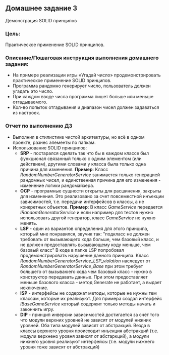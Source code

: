 ## Домашнее задание 3
Демонстрация SOLID принципов

### Цель:
Практическое применение SOLID принципов.


### Описание/Пошаговая инструкция выполнения домашнего задания:
- На примере реализации игры «Угадай число» продемонстрировать практическое применение SOLID принципов.
- Программа рандомно генерирует число, пользователь должен угадать это число.
- При каждом вводе числа программа пишет больше или меньше отгадываемого.
- Кол-во попыток отгадывания и диапазон чисел должен задаваться из настроек.


### Отчет по выполнению ДЗ
- Выполнил в стилистике чистой архитектуры, но всё в одном проекте, разнес элементы  по папкам.
- Использование SOLID принципов:
  - **SRP** - постарался  сделать так что бы в каждом классе был функционал связанный только с одним элементом (или действием), другими словами  у класса была только одна причина для изменения.
  **Пример**: Класс *RandomNumberGeneratorService* занимается только генерацией рандомных чисел, и единственная причина для его изменения - изменение логики рандомайзера.
  - **OCP** - програмные сущности открыты для расшинения, закрыты для изменения.
  Это реализовано за счет повсеместной инъекции зависимостей, т.е. передачи интерфейсов в классы, а не конкретных объектов.
  **Пример**: В класс *GameService* передается *IRandomGeneratorService* и если например для тестов нужно использовать другой генератор, класс *GameService* не нужно менять.
  - **LSP** - один из вариантов определения для этого принципа, который мне понравился, звучик так:
  "подкласс не должен требовать от вызывающего кода больше, чем базовый класс, и не должен предоставлять вызывающему коду меньше, чем базовый класс"
  В коде в папке LSP попробовал продемонстрировать нарушение данного принципа.
  Класс *RandomNumberGeneratorService_LSP_violation* наследует от *RandomNumberGeneratorService_Base* при этом требует большего от вызываюего кода чем базовый класс - нужно в конструктор передавать данные. При этом предоставляет меньше базового класса - метод Generate не работает, а выдает исключение.
  - **ISP** -  интерфейсы не содержат методы, которые не нужны тем классам, которые их реализуют.
  Для примера создал  интерфейс   *IBaseGameService* который содержит только методы начать и  закончить игру.
  - **DIP** - принцип инверсии зависимостей достигается за счёт того что модули верхних уровней не зависят от модулей нижних уровней. Оба типа модулей зависят от абстракций.
 Везда в классы верхнего уровня происходит инъекция абстракций (т.е. модули верхнено уровня зависят от абстаркций), а модули нижнего уровня реализуют интерфейсы (т.е. модули нижнего уровня тоже зависят от абстракций)



  
